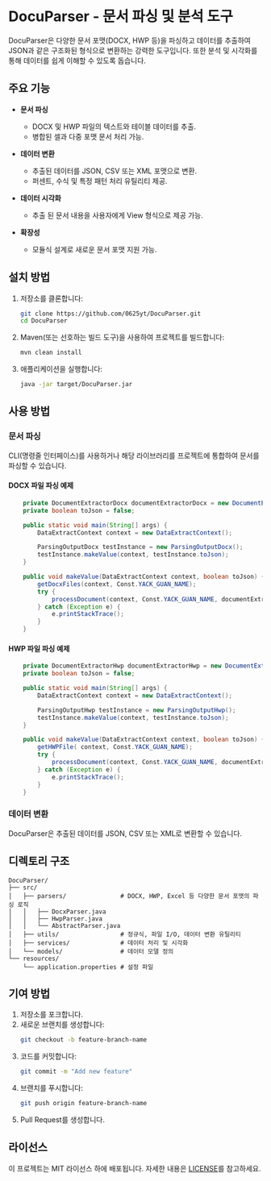 # DocuParser - 문서 파싱 및 분석 도구

DocuParser은 다양한 문서 포맷(DOCX, HWP 등)을 파싱하고 데이터를 추출하여 JSON과 같은 구조화된 형식으로 변환하는 강력한 도구입니다. 또한 분석 및 시각화를 통해 데이터를 쉽게 이해할 수 있도록 돕습니다.

## 주요 기능

- **문서 파싱**
  - DOCX 및 HWP 파일의 텍스트와 테이블 데이터를 추출.
  - 병합된 셀과 다중 포맷 문서 처리 가능.

- **데이터 변환**
  - 추출된 데이터를 JSON, CSV 또는 XML 포맷으로 변환.
  - 퍼센트, 수식 및 특정 패턴 처리 유틸리티 제공.

- **데이터 시각화**
  - 추출 된 문서 내용을 사용자에게 View 형식으로 제공 가능.

- **확장성**
  - 모듈식 설계로 새로운 문서 포맷 지원 가능.

## 설치 방법

1. 저장소를 클론합니다:
   ```bash
   git clone https://github.com/0625yt/DocuParser.git
   cd DocuParser
   ```

2. Maven(또는 선호하는 빌드 도구)을 사용하여 프로젝트를 빌드합니다:
   ```bash
   mvn clean install
   ```

3. 애플리케이션을 실행합니다:
   ```bash
   java -jar target/DocuParser.jar
   ```

## 사용 방법

### 문서 파싱
CLI(명령줄 인터페이스)를 사용하거나 해당 라이브러리를 프로젝트에 통합하여 문서를 파싱할 수 있습니다.

#### DOCX 파일 파싱 예제
```java
	private DocumentExtractorDocx documentExtractorDocx = new DocumentExtractorDocx();
	private boolean toJson = false;

	public static void main(String[] args) {
		DataExtractContext context = new DataExtractContext();

		ParsingOutputDocx testInstance = new ParsingOutputDocx();
		testInstance.makeValue(context, testInstance.toJson);
	}

	public void makeValue(DataExtractContext context, boolean toJson) {
		getDocxFiles(context, Const.YACK_GUAN_NAME);
		try {
			processDocument(context, Const.YACK_GUAN_NAME, documentExtractorDocx, toJson);
		} catch (Exception e) {
			e.printStackTrace();
		}
	}
```

#### HWP 파일 파싱 예제
```java
	private DocumentExtractorHwp documentExtractorHwp = new DocumentExtractorHwp();
	private boolean toJson = false;

	public static void main(String[] args) {
		DataExtractContext context = new DataExtractContext();

		ParsingOutputHwp testInstance = new ParsingOutputHwp();
		testInstance.makeValue(context, testInstance.toJson);
	}

	public void makeValue(DataExtractContext context, boolean toJson) {
		getHWPFile( context, Const.YACK_GUAN_NAME);
		try {
			processDocument(context, Const.YACK_GUAN_NAME, documentExtractorHwp, toJson);
		} catch (Exception e) {
			e.printStackTrace();
		}
	}
```

### 데이터 변환
DocuParser은 추출된 데이터를 JSON, CSV 또는 XML로 변환할 수 있습니다.

## 디렉토리 구조
```
DocuParser/
├── src/
│   ├── parsers/               # DOCX, HWP, Excel 등 다양한 문서 포맷의 파싱 로직
│   │   ├── DocxParser.java
│   │   ├── HwpParser.java
│   │   └── AbstractParser.java
│   ├── utils/                 # 정규식, 파일 I/O, 데이터 변환 유틸리티
│   ├── services/              # 데이터 처리 및 시각화
│   └── models/                # 데이터 모델 정의
└── resources/
    └── application.properties # 설정 파일
```

## 기여 방법

1. 저장소를 포크합니다.
2. 새로운 브랜치를 생성합니다:
   ```bash
   git checkout -b feature-branch-name
   ```
3. 코드를 커밋합니다:
   ```bash
   git commit -m "Add new feature"
   ```
4. 브랜치를 푸시합니다:
   ```bash
   git push origin feature-branch-name
   ```
5. Pull Request를 생성합니다.

## 라이선스

이 프로젝트는 MIT 라이선스 하에 배포됩니다. 자세한 내용은 [LICENSE](./LICENSE)를 참고하세요.
